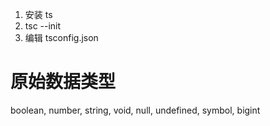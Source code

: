1. 安装 ts
2. tsc --init
3. 编辑 tsconfig.json

# 原始数据类型
boolean, number, string, void, null, undefined, symbol, bigint